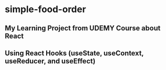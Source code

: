 # simple-food-order
## My Learning Project from UDEMY Course about React
## Using React Hooks (useState, useContext, useReducer, and useEffect)
